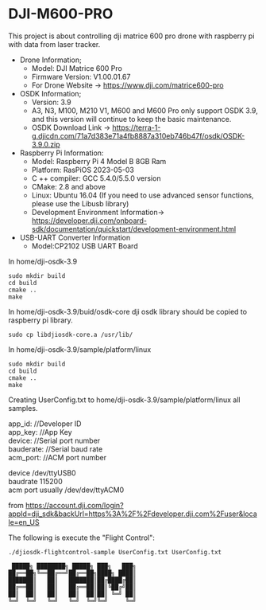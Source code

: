 # DJI-M600-PRO
This project is about controlling dji matrice 600 pro drone with raspberry pi with data from laser tracker.
- Drone Information;
  - Model: DJI Matrice 600 Pro
  - Firmware Version: V1.00.01.67
  - For Drone Website -> https://www.dji.com/matrice600-pro
- OSDK Information;
  - Version: 3.9
  - A3, N3, M100, M210 V1, M600 and M600 Pro only support OSDK 3.9, and this version will continue to keep the basic maintenance.
  - OSDK Download Link -> https://terra-1-g.djicdn.com/71a7d383e71a4fb8887a310eb746b47f/osdk/OSDK-3.9.0.zip
- Raspberry Pi Information:
  - Model: Raspberry Pi 4 Model B 8GB Ram
  - Platform: RasPiOS 2023-05-03
  - C ++ compiler: GCC 5.4.0/5.5.0 version
  - CMake: 2.8 and above
  - Linux: Ubuntu 16.04 (If you need to use advanced sensor functions, please use the Libusb library)
  - Development Environment Information-> https://developer.dji.com/onboard-sdk/documentation/quickstart/development-environment.html
- USB-UART Converter Information
  - Model:CP2102 USB UART Board



In home/dji-osdk-3.9
```
sudo mkdir build
cd build
cmake ..
make

``` 
In home/dji-osdk-3.9/buid/osdk-core 
dji osdk library should be copied to raspberry pi library.
```
sudo cp libdjiosdk-core.a /usr/lib/
```

In home/dji-osdk-3.9/sample/platform/linux
```
sudo mkdir build
cd build
cmake ..
make
``` 
Creating UserConfig.txt to home/dji-osdk-3.9/sample/platform/linux all samples.

app_id:          //Developer ID\
app_key:         //App Key\
device:          //Serial port number\
bauderate:       //Serial baud rate\
acm_port:        //ACM port number


device /dev/ttyUSB0\
baudrate 115200\
acm port usually /dev/dev/ttyACM0

from https://account.dji.com/login?appId=dji_sdk&backUrl=https%3A%2F%2Fdeveloper.dji.com%2Fuser&locale=en_US 

The following is execute the "Flight Control": 
```
./djiosdk-flightcontrol-sample UserConfig.txt UserConfig.txt
```
```
 █████╗ ████████╗ █████╗ ███╗   ███╗
██╔══██╗╚══██╔══╝██╔══██╗████╗ ████║
███████║   ██║   ███████║██╔████╔██║
██╔══██║   ██║   ██╔══██║██║╚██╔╝██║
██║  ██║   ██║   ██║  ██║██║ ╚═╝ ██║
╚═╝  ╚═╝   ╚═╝   ╚═╝  ╚═╝╚═╝     ╚═╝
                                    


```